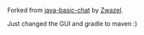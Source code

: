 Forked from [java-basic-chat](https://github.com/zwazel/java-basic-chat) by
[Zwazel](https://github.com/Zwazel).

Just changed the GUI and gradle to maven :)
